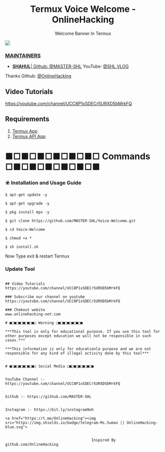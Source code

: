 <h1 align="center">Termux Voice Welcome - OnlineHacking</h1>
<p align="center">
  Welcome Banner In Termux
</p>

<a href="https://t.me/OnlineHacking"><img src="https://img.shields.io/badge/telegram-Mr.Suman || OnlineHacking-blue.svg">


### MAINTAINERS
* **SHAHUL**| 
Github: <a href="https://github.com/MASTER-SHL">@MASTER-SHL</a>
YouTube: <a href="https://youtube.com/channel/UCC8P1xSDECr5URXD5bMrkFQ">@SHL VLOG</a>

Thanks
Github: <a href="https://github.com/OnlineHacking">@OnlineHacking</a>

## Video Tutorials
https://youtube.com/channel/UCC8P1xSDECr5URXD5bMrkFQ


## Requirements

1. [Termux App](https://play.google.com/store/apps/details?id=com.termux&hl=en_IN)
2. [Termux API App](https://play.google.com/store/apps/details?id=com.termux.api&hl=en_IN)

# ■□■□■□■□■□■□ Commands □■□■□■□■□■□■

### ☣️ Installation and Usage Guide
```
$ apt-get update -y
```
```
$ apt-get upgrade -y
```
```
$ pkg install mpv -y
```
```
$ git clone https://github.com/MASTER-SHL/Voice-Welcome.git
```
```
$ cd Voice-Welcome
```
```
$ chmod +x *
```
```
$ sh install.sh
```
Now Type exit & restart Termux

### Update Tool
```

## Video Tutorials
https://youtube.com/channel/UCC8P1xSDECr5URXD5bMrkFQ

### Subscribe our channel on youtube
https://youtube.com/channel/UCC8P1xSDECr5URXD5bMrkFQ

### Chekout webite 
www.onlinehacking-net.com

# ■□■□■□■□■□■□ Warning □■□■□■□■□■□■

***This tool is only for educational purpose. If you use this tool for other purposes except education we will not be responsible in such cases.***

***This information is only for educationla purpose and we are not responsible for any kind of illegal activity done by this tool***


# ■□■□■□■□■□■□ Social Media □■□■□■□■□■□■


YouTube Channel :- https://youtube.com/channel/UCC8P1xSDECr5URXD5bMrkFQ


Github :- https://github.com/MASTER-SHL


Instagram :- https://bit.ly/instagram9oh

<a href="https://t.me/OnlineHacking"><img src="https://img.shields.io/badge/telegram-Ms.Suman || OnlineHacking-blue.svg">


                                       Inspired By github.com/OnlineHacking
